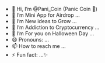 - 👋 Hi, I’m @Pani_Coin (Panic Coin 👻)
- 👀 I’m Mini App for Airdrop ...
- 🌱 I’m New ideas to Grow ...
- 💞️ I’m Addiction to Cryptocurrency ...
- 🎃 I’m For you on Halloween Day ...
- 😄 Pronouns: ...
- 📫 How to reach me ...
- ⚡ Fun fact: ...✨
